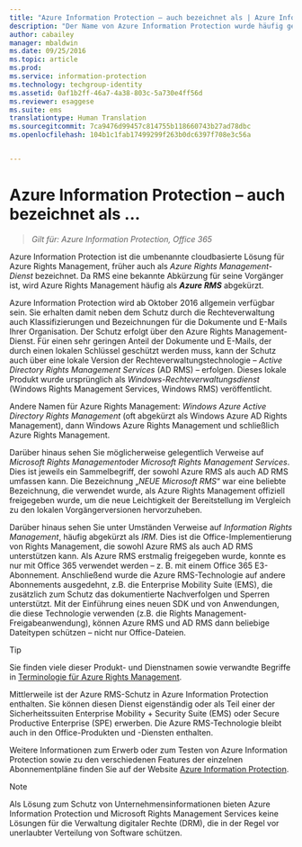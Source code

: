 ```yaml
---
title: "Azure Information Protection – auch bezeichnet als | Azure Information Protection"
description: "Der Name von Azure Information Protection wurde häufig geändert, und möglicherweise kennen Sie es unter einem früheren Namen."
author: cabailey
manager: mbaldwin
ms.date: 09/25/2016
ms.topic: article
ms.prod: 
ms.service: information-protection
ms.technology: techgroup-identity
ms.assetid: 0af1b2ff-46a7-4a38-803c-5a730e4ff56d
ms.reviewer: esaggese
ms.suite: ems
translationtype: Human Translation
ms.sourcegitcommit: 7ca9476d99457c814755b118660743b27ad78dbc
ms.openlocfilehash: 104b1c1fab17499299f263b0dc6397f708e3c56a


---
```



# Azure Information Protection – auch bezeichnet als ...

>*Gilt für: Azure Information Protection, Office 365*

Azure Information Protection ist die umbenannte cloudbasierte Lösung für Azure Rights Management, früher auch als *Azure Rights Management-Dienst* bezeichnet. Da RMS eine bekannte Abkürzung für seine Vorgänger ist, wird Azure Rights Management häufig als ***Azure RMS*** abgekürzt.

Azure Information Protection wird ab Oktober 2016 allgemein verfügbar sein. Sie erhalten damit neben dem Schutz durch die Rechteverwaltung auch Klassifizierungen und Bezeichnungen für die Dokumente und E-Mails Ihrer Organisation. Der Schutz erfolgt über den Azure Rights Management-Dienst. Für einen sehr geringen Anteil der Dokumente und E-Mails, der durch einen lokalen Schlüssel geschützt werden muss, kann der Schutz auch über eine lokale Version der Rechteverwaltungstechnologie – *Active Directory Rights Management Services* (AD RMS) – erfolgen. Dieses lokale Produkt wurde ursprünglich als *Windows-Rechteverwaltungsdienst* (Windows Rights Management Services, Windows RMS) veröffentlicht.

Andere Namen für Azure Rights Management: *Windows Azure Active Directory Rights Management* (oft abgekürzt als Windows Azure AD Rights Management), dann Windows Azure Rights Management und schließlich Azure Rights Management.

Darüber hinaus sehen Sie möglicherweise gelegentlich Verweise auf *Microsoft Rights Management*oder *Microsoft Rights Management Services*. Dies ist jeweils ein Sammelbegriff, der sowohl Azure RMS als auch AD RMS umfassen kann.  Die Bezeichnung „*NEUE Microsoft RMS*“ war eine beliebte Bezeichnung, die verwendet wurde, als Azure Rights Management offiziell freigegeben wurde, um die neue Leichtigkeit der Bereitstellung im Vergleich zu den lokalen Vorgängerversionen hervorzuheben.

Darüber hinaus sehen Sie unter Umständen Verweise auf *Information Rights Management*, häufig abgekürzt als *IRM*. Dies ist die Office-Implementierung von Rights Management, die sowohl Azure RMS als auch AD RMS unterstützen kann. Als Azure RMS erstmalig freigegeben wurde, konnte es nur mit Office 365 verwendet werden – z. B. mit einem Office 365 E3-Abonnement. Anschließend wurde die Azure RMS-Technologie auf andere Abonnements ausgedehnt, z.B. die Enterprise Mobility Suite (EMS), die zusätzlich zum Schutz das dokumentierte Nachverfolgen und Sperren unterstützt. Mit der Einführung eines neuen SDK und von Anwendungen, die diese Technologie verwenden (z.B. die Rights Management-Freigabeanwendung), können Azure RMS und AD RMS dann beliebige Dateitypen schützen – nicht nur Office-Dateien. 

> [!TIP]
> Sie finden viele dieser Produkt- und Dienstnamen sowie verwandte Begriffe in [Terminologie für Azure Rights Management](../get-started/terminology.md).

Mittlerweile ist der Azure RMS-Schutz in Azure Information Protection enthalten. Sie können diesen Dienst eigenständig oder als Teil einer der Sicherheitssuiten Enterprise Mobility + Security Suite (EMS) oder Secure Productive Enterprise (SPE) erwerben. Die Azure RMS-Technologie bleibt auch in den Office-Produkten und -Diensten enthalten.

Weitere Informationen zum Erwerb oder zum Testen von Azure Information Protection sowie zu den verschiedenen Features der einzelnen Abonnementpläne finden Sie auf der Website [Azure Information Protection](https://www.microsoft.com/en-us/cloud-platform/azure-information-protection).

> [!NOTE]
> Als Lösung zum Schutz von Unternehmensinformationen bieten Azure Information Protection und Microsoft Rights Management Services keine Lösungen für die Verwaltung digitaler Rechte (DRM), die in der Regel vor unerlaubter Verteilung von Software schützen. 




<!--HONumber=Sep16_HO4-->


